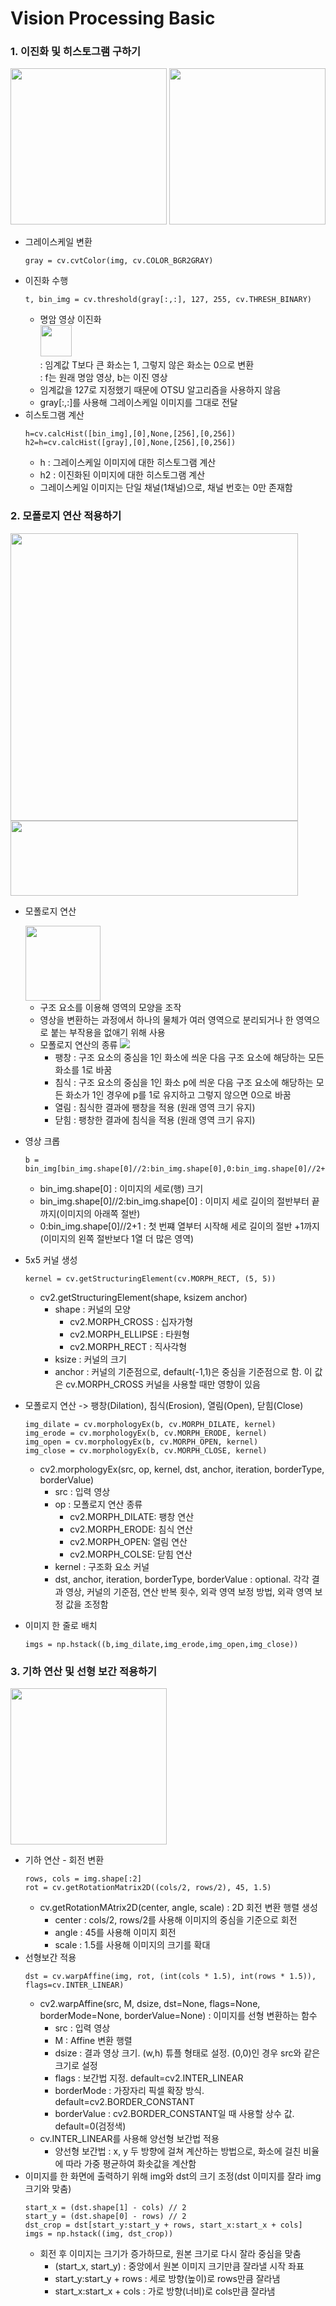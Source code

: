 # Vision Processing Basic

### 1. 이진화 및 히스토그램 구하기
   <img src="https://github.com/user-attachments/assets/37a1790d-d8fa-4215-8da5-8f16992488bc" height="250"/>
   <img src="https://github.com/user-attachments/assets/60ebaec0-19c6-4767-a18f-2ef9cee42f6b" height="250"/>
   
   + 그레이스케일 변환
     ```
     gray = cv.cvtColor(img, cv.COLOR_BGR2GRAY)
     ```
   + 이진화 수행
     ```
     t, bin_img = cv.threshold(gray[:,:], 127, 255, cv.THRESH_BINARY)
     ```
     + 명암 영상 이진화</br>
     <img src="https://github.com/user-attachments/assets/62ac1be3-099c-4fcf-9105-28bff708b09a" height="50"/></br>
     : 임계값 T보다 큰 화소는 1, 그렇지 않은 화소는 0으로 변환</br>
     : f는 원래 명암 영상, b는 이진 영상
     + 임계값을 127로 지정했기 때문에 OTSU 알고리즘을 사용하지 않음
     + gray[:,:]를 사용해 그레이스케일 이미지를 그대로 전달
   + 히스토그램 계산
     ```
     h=cv.calcHist([bin_img],[0],None,[256],[0,256])
     h2=h=cv.calcHist([gray],[0],None,[256],[0,256])
     ```
     + h : 그레이스케일 이미지에 대한 히스토그램 계산 
     + h2 : 이진화된 이미지에 대한 히스토그램 계산
     + 그레이스케일 이미지는 단일 채널(1채널)으로, 채널 번호는 0만 존재함
   
    
### 2. 모폴로지 연산 적용하기

   <img src="https://github.com/user-attachments/assets/075a09ec-5ae3-454d-9706-fa1e1fea5682" width="460"/>
   <img src="https://github.com/user-attachments/assets/ccbaaef2-fb38-4ac3-810a-c5e1d28380ba" height="120" width="460"/>

   + 모폴로지 연산

      <img src="https://github.com/user-attachments/assets/e49d172b-28c3-46b9-8a3e-2de07180d986"  height="120"/>
      
     + 구조 요소를 이용해 영역의 모양을 조작
     + 영상을 변환하는 과정에서 하나의 물체가 여러 영역으로 분리되거나 한 영역으로 붙는 부작용을 없애기 위해 사용
     + 모폴로지 연산의 종류
          <img src="https://github.com/user-attachments/assets/857f3004-dff8-4310-beb4-6bb0239bf1b8"/>
         + 팽창 : 구조 요소의 중심을 1인 화소에 씌운 다음 구조 요소에 해당하는 모든 화소를 1로 바꿈
         + 침식 : 구조 요소의 중심을 1인 화소 p에 씌운 다음 구조 요소에 해당하는 모든 화소가 1인 경우에 p를 1로 유지하고 그렇지 않으면 0으로 바꿈
         + 열림 : 침식한 결과에 팽창을 적용 (원래 영역 크기 유지)
         + 닫힘 : 팽창한 결과에 침식을 적용 (원래 영역 크기 유지)
   + 영상 크롭
     ```
     b = bin_img[bin_img.shape[0]//2:bin_img.shape[0],0:bin_img.shape[0]//2+1]
     ```
     + bin_img.shape[0] : 이미지의 세로(행) 크기
     + bin_img.shape[0]//2:bin_img.shape[0] : 이미지 세로 길이의 절반부터 끝까지(이미지의 아래쪽 절반)
     + 0:bin_img.shape[0]//2+1 : 첫 번쨰 열부터 시작해 세로 길이의 절반 +1까지(이미지의 왼쪽 절반보다 1열 더 많은 영역)
   + 5x5 커널 생성
     ```
     kernel = cv.getStructuringElement(cv.MORPH_RECT, (5, 5))
     ```
     + cv2.getStructuringElement(shape, ksizem anchor)
         + shape : 커널의 모양
             + cv2.MORPH_CROSS : 십자가형
             + cv2.MORPH_ELLIPSE : 타원형
             + cv2.MORPH_RECT : 직사각형
         + ksize : 커널의 크기
         + anchor : 커널의 기준점으로, default(-1,1)은 중심을 기준점으로 함. 이 값은 cv.MORPH_CROSS 커널을 사용할 때만 영향이 있음
   + 모폴로지 연산 -> 팽창(Dilation), 침식(Erosion), 열림(Open), 닫힘(Close)
     ```
     img_dilate = cv.morphologyEx(b, cv.MORPH_DILATE, kernel)
     img_erode = cv.morphologyEx(b, cv.MORPH_ERODE, kernel)
     img_open = cv.morphologyEx(b, cv.MORPH_OPEN, kernel)
     img_close = cv.morphologyEx(b, cv.MORPH_CLOSE, kernel)
     ```
     + cv2.morphologyEx(src, op, kernel, dst, anchor, iteration, borderType, borderValue)
        + src : 입력 영상
        + op : 모폴로지 연산 종류
             + cv2.MORPH_DILATE: 팽창 연산
             + cv2.MORPH_ERODE: 침식 연산  
             + cv2.MORPH_OPEN: 열림 연산
             + cv2.MORPH_COLSE: 닫힘 연산
        + kernel : 구조화 요소 커널
        + dst, anchor, iteration, borderType, borderValue : optional. 각각 결과 영상, 커널의 기준점, 연산 반복 횟수, 외곽 영역 보정 방법, 외곽 영역 보정 값을 조정함
   + 이미지 한 줄로 배치
     ```
     imgs = np.hstack((b,img_dilate,img_erode,img_open,img_close))
     ```
     
### 3. 기하 연산 및 선형 보간 적용하기

   <img src="https://github.com/user-attachments/assets/d8891f8c-1df0-436a-a09f-149fece33ff1" height="250"/>
 
   + 기하 연산 - 회전 변환 
     ```
     rows, cols = img.shape[:2]
     rot = cv.getRotationMatrix2D((cols/2, rows/2), 45, 1.5)  
     ```
        + cv.getRotationMAtrix2D(center, angle, scale) : 2D 회전 변환 행렬 생성
             + center : cols/2, rows/2를 사용해 이미지의 중심을 기준으로 회전
             + angle : 45를 사용해 이미지 회전
             + scale : 1.5를 사용해 이미지의 크기를 확대
   + 선형보간 적용 
     ```
     dst = cv.warpAffine(img, rot, (int(cols * 1.5), int(rows * 1.5)), flags=cv.INTER_LINEAR)
     ```
        + cv2.warpAffine(src, M, dsize, dst=None, flags=None, borderMode=None, borderValue=None) : 이미지를 선형 변환하는 함수
             + src : 입력 영상
             + M : Affine 변환 행렬
             + dsize : 결과 영상 크기. (w,h) 튜플 형태로 설정. (0,0)인 경우 src와 같은 크기로 설정
             + flags : 보간법 지정. default=cv2.INTER_LINEAR
             + borderMode : 가장자리 픽셀 확장 방식. default=cv2.BORDER_CONSTANT
             + borderValue : cv2.BORDER_CONSTANT일 때 사용할 상수 값. default=0(검정색)
        + cv.INTER_LINEAR를 사용해 양선형 보간법 적용
             + 양선형 보간법 : x, y 두 방향에 걸쳐 계산하는 방법으로, 화소에 걸친 비율에 따라 가중 평균하여 화솟값을 계산함 
   + 이미지를 한 화면에 출력하기 위해 img와 dst의 크기 조정(dst 이미지를 잘라 img 크기와 맞춤)
     ```
     start_x = (dst.shape[1] - cols) // 2
     start_y = (dst.shape[0] - rows) // 2
     dst_crop = dst[start_y:start_y + rows, start_x:start_x + cols]
     imgs = np.hstack((img, dst_crop))
     ```
        + 회전 후 이미지는 크기가 증가하므로, 원본 크기로 다시 잘라 중심을 맞춤
             + (start_x, start_y) : 중앙에서 원본 이미지 크기만큼 잘라낼 시작 좌표
             + start_y:start_y + rows : 세로 방향(높이)로 rows만큼 잘라냄
             + start_x:start_x + cols : 가로 방향(너비)로 cols만큼 잘라냄
      
